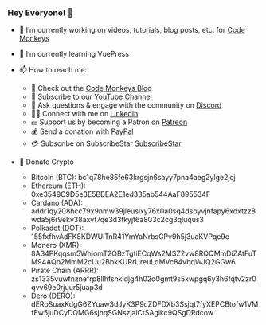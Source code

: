 ### Hey Everyone! 👋

- 🔭 I’m currently working on videos, tutorials, blog posts, etc. for <a href="https://github.com/codemonkeysio">Code Monkeys</a>

- 🌱 I’m currently learning VuePress

- 📫 How to reach me:

  - 🐒 Check out the <a href="https://www.codemonkeys.tech/">Code Monkeys Blog</a>
  - 🎥 Subscribe to our <a href="https://www.youtube.com/channel/UCteut5f1PHW8vP29o66z-kg">YouTube Channel</a>
  - 🤖 Ask questions & engage with the community on <a href="https://discord.gg/mh9rQmwJ8H">Discord</a>
  - 👷‍♂️ Connect with me on <a href="https://www.linkedin.com/in/jason-chiarulli-321358143/">LinkedIn</a>
  - 💵 Support us by becoming a Patron on <a href="https://www.patreon.com/codemonkeys?fan_landing=true">Patreon</a>
  - 💰 Send a donation with <a href="https://paypal.me/codemonkeystech?locale.x=en_US">PayPal</a>
  - 💳 Subscribe on SubscribeStar <a href="https://www.subscribestar.com/code-monkeys">SubscribeStar</a>

- 🔗 Donate Crypto

  - Bitcoin (BTC): bc1q78he85fe63krgsjn6sayy7pna4aeg2ylge2jcj
  - Ethereum (ETH): 0xe3549C9D5e3E5BBEA2E1ed335ab544AaF895534F
  - Cardano (ADA): addr1qy208hcc79x9nmw39jleuslxy76x0a0sq4dspyvjnfapy6xdxtzz8wda5j6r9ekv38axvt7qe3d3tkyjt6a803c2cg3qluqus3
  - Polkadot (DOT): 155fxfhvAdFK8KDWUiTnR41YmYaNrbsCPv9h5j3uaKVPqe9e
  - Monero (XMR): 8A34PKqqsm5WhjomT2QBzTgtiECqWs2MSZ2vw8RQQMmDiZAtFuTM94AQb2MmM2cUu2BbkKURrUreuLdMVc84vbqWJQ2GGw6
  - Pirate Chain (ARRR): zs1335vuwfnznefrp8llhfsnkldjg4h02d0gmt9s5xwpgq6y3h6fqtv2zr0qvv69e0rjuur5juap3d
  - Dero (DERO): dERoSuaxKdgG6ZYuaw3dJyK3P9cZDFDXb3Ssjqt7fyXEPCBtofw1VMfEw5juDCyDQMG6sjhqSGNszjaiCtSAgikc9QSgDRdcow
